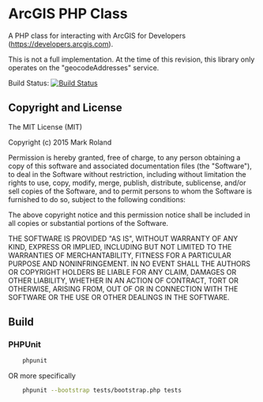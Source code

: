# ArcGIS PHP Class

A PHP class for interacting with ArcGIS for Developers (https://developers.arcgis.com).

This is not a full implementation. At the time of this revision, this library only operates
on the "geocodeAddresses" service.

Build Status: [![Build Status](https://travis-ci.org/markroland/arcgis-php.svg?branch=master)](https://travis-ci.org/markroland/arcgis-php)


## Copyright and License

The MIT License (MIT)

Copyright (c) 2015 Mark Roland

Permission is hereby granted, free of charge, to any person obtaining a copy
of this software and associated documentation files (the "Software"), to deal
in the Software without restriction, including without limitation the rights
to use, copy, modify, merge, publish, distribute, sublicense, and/or sell
copies of the Software, and to permit persons to whom the Software is
furnished to do so, subject to the following conditions:

The above copyright notice and this permission notice shall be included in
all copies or substantial portions of the Software.

THE SOFTWARE IS PROVIDED "AS IS", WITHOUT WARRANTY OF ANY KIND, EXPRESS OR
IMPLIED, INCLUDING BUT NOT LIMITED TO THE WARRANTIES OF MERCHANTABILITY,
FITNESS FOR A PARTICULAR PURPOSE AND NONINFRINGEMENT. IN NO EVENT SHALL THE
AUTHORS OR COPYRIGHT HOLDERS BE LIABLE FOR ANY CLAIM, DAMAGES OR OTHER
LIABILITY, WHETHER IN AN ACTION OF CONTRACT, TORT OR OTHERWISE, ARISING FROM,
OUT OF OR IN CONNECTION WITH THE SOFTWARE OR THE USE OR OTHER DEALINGS IN
THE SOFTWARE.


## Build

### PHPUnit 

```sh
    phpunit
```

OR more specifically

```sh
    phpunit --bootstrap tests/bootstrap.php tests
```
